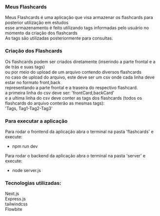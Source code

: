 ### Meus Flashcards 

Meus Flashcards é uma aplicação que visa armazenar os flashcards para posterior utilização em estudos \
esse armazenamento é feito utilizando tags informadas pelo usuário no momento da criação dos flashcards \
As tags são utilizadas posteriormente para consultas.

### Criação dos Flashcards

Os flashcards podem ser criados diretamente (inserindo a parte frontal e a de trás e suas tags) \
ou por meio do upload de um arquivo contendo diversos flashcards \
no caso de upload do arquivo, este deve ser um csv onde cada linha deve estar no formato front,back \
representando a parte frontal e a traseira do respectivo flashcard. \
a primeira linha do csv deve ser: 'frontCard,backCard' \
e a ultima linha do csv deve conter as tags dos flashcards (todos os flashcards do arquivo conterão as mesmas tags): \
'Tags, Tag1-Tag2-Tag3'

### Para executar a aplicação 
Para rodar o frontend da aplicação abra o terminal na pasta 'flashcards' e execute: 
 - npm run dev 

Para rodar o backend da aplicação abra o terminal na pasta 'server' e execute: 
 - node server.js

 ### Tecnologias utilizadas: 
 Next.js  \
 Express.js \
 tailwindcss \
 Flowbite 